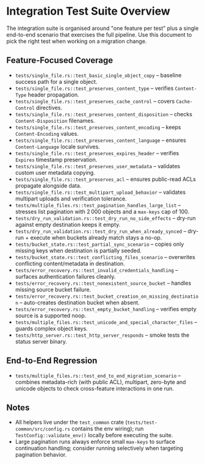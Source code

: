 # Integration Test Suite Overview

The integration suite is organised around "one feature per test" plus a single end-to-end scenario that exercises the full pipeline. Use this document to pick the right test when working on a migration change.

## Feature-Focused Coverage
- `tests/single_file.rs::test_basic_single_object_copy` – baseline success path for a single object.
- `tests/single_file.rs::test_preserves_content_type` – verifies `Content-Type` header propagation.
- `tests/single_file.rs::test_preserves_cache_control` – covers `Cache-Control` directives.
- `tests/single_file.rs::test_preserves_content_disposition` – checks `Content-Disposition` filenames.
- `tests/single_file.rs::test_preserves_content_encoding` – keeps `Content-Encoding` values.
- `tests/single_file.rs::test_preserves_content_language` – ensures `Content-Language` locale survives.
- `tests/single_file.rs::test_preserves_expires_header` – verifies `Expires` timestamp preservation.
- `tests/single_file.rs::test_preserves_user_metadata` – validates custom user metadata copying.
- `tests/single_file.rs::test_preserves_acl` – ensures public-read ACLs propagate alongside data.
- `tests/single_file.rs::test_multipart_upload_behavior` – validates multipart uploads and verification tolerance.
- `tests/multiple_files.rs::test_pagination_handles_large_list` – stresses list pagination with 2 000 objects and a `max-keys` cap of 100.
- `tests/dry_run_validation.rs::test_dry_run_no_side_effects` – dry-run against empty destination keeps it empty.
- `tests/dry_run_validation.rs::test_dry_run_when_already_synced` – dry-run + execute when buckets already match stays a no-op.
- `tests/bucket_state.rs::test_partial_sync_scenario` – copies only missing keys when destination is partially seeded.
- `tests/bucket_state.rs::test_conflicting_files_scenario` – overwrites conflicting content/metadata in destination.
- `tests/error_recovery.rs::test_invalid_credentials_handling` – surfaces authentication failures cleanly.
- `tests/error_recovery.rs::test_nonexistent_source_bucket` – handles missing source bucket failure.
- `tests/error_recovery.rs::test_bucket_creation_on_missing_destination` – auto-creates destination bucket when absent.
- `tests/error_recovery.rs::test_empty_bucket_handling` – verifies empty source is a supported noop.
- `tests/multiple_files.rs::test_unicode_and_special_character_files` – guards complex object keys.
- `tests/http_server.rs::test_http_server_responds` – smoke tests the status server binary.

## End-to-End Regression
- `tests/multiple_files.rs::test_end_to_end_migration_scenario` – combines metadata-rich (with public ACL), multipart, zero-byte and unicode objects to check cross-feature interactions in one run.

## Notes
- All helpers live under the `test_common` crate (`tests/test-common/src/config.rs` contains the env wiring); run `TestConfig::validate_env()` locally before executing the suite.
- Large pagination runs always enforce small `max-keys` to surface continuation handling; consider running selectively when targeting pagination behavior.
